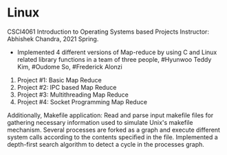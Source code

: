 # Linux
CSCI4061 Introduction to Operating Systems based Projects
Instructor: Abhishek Chandra, 2021 Spring.

- Implemented 4 different versions of Map-reduce by using C and Linux related library functions in a team of three people, 
#Hyunwoo Teddy Kim, 
#Oudome So, 
#Frederick Alonzi
1. Project  #1: Basic Map Reduce
2. Project  #2: IPC based Map Reduce
3. Project  #3: Multithreading Map Reduce
4. Project  #4: Socket Programming Map Reduce

Additionally, 
  Makefile application: Read and parse input makefile files for gathering necessary information used to simulate Unix's makefile mechanism. Several processes are forked as a graph and execute different system calls according to the contents specified in the file. Implemented a depth-first search algorithm to detect a cycle in the processes graph.
  


